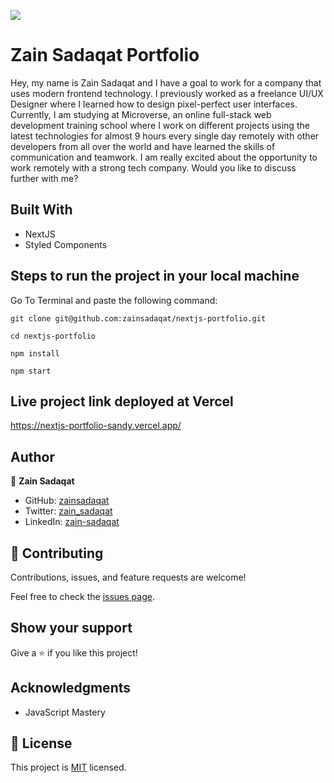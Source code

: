 ![](https://img.shields.io/badge/Microverse-blueviolet)

# Zain Sadaqat Portfolio

Hey, my name is Zain Sadaqat and I have a goal to work for a company that uses modern frontend technology. I previously worked as a freelance UI/UX Designer where I learned how to design pixel-perfect user interfaces. Currently, I am studying at Microverse, an online full-stack web development training school where I work on different projects using the latest technologies for almost 9 hours every single day remotely with other developers from all over the world and have learned the skills of communication and teamwork. I am really excited about the opportunity to work remotely with a strong tech company. Would you like to discuss further with me?

## Built With

- NextJS
- Styled Components

## Steps to run the project in your local machine

Go To Terminal and paste the following command:

`git clone git@github.com:zainsadaqat/nextjs-portfolio.git`

`cd nextjs-portfolio`

`npm install`

`npm start`

## Live project link deployed at Vercel

https://nextjs-portfolio-sandy.vercel.app/

## Author

👤 **Zain Sadaqat**

- GitHub: [zainsadaqat](https://github.com/zainsadaqat)
- Twitter: [zain_sadaqat](https://twitter.com/zain_sadaqat)
- LinkedIn: [zain-sadaqat](https://linkedin.com/in/zain-sadaqat)

## 🤝 Contributing

Contributions, issues, and feature requests are welcome!

Feel free to check the [issues page](../../issues/).

## Show your support

Give a ⭐️ if you like this project!

## Acknowledgments

- JavaScript Mastery

## 📝 License

This project is [MIT](./MIT.md) licensed.
